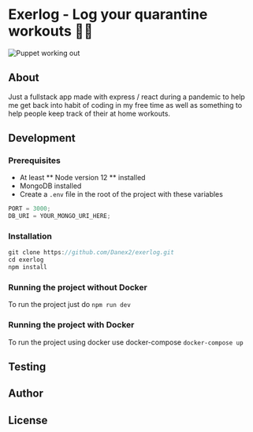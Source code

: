 # Exerlog - Log your quarantine workouts 💪💪

![Puppet working out](https://media.giphy.com/media/xUPGcKoAYCn5fHK0Zq/giphy.gif)

## About

Just a fullstack app made with express / react during a pandemic to help me get back into habit of coding in my free time as well as something to help people keep track of their at home workouts.

## Development

### Prerequisites

- At least ** Node version 12 ** installed
- MongoDB installed
- Create a `.env` file in the root of the project with these variables

```javascript
PORT = 3000;
DB_URI = YOUR_MONGO_URI_HERE;
```

### Installation

```javascript
git clone https://github.com/Danex2/exerlog.git
cd exerlog
npm install
```

### Running the project without Docker

To run the project just do `npm run dev`

### Running the project with Docker

To run the project using docker use docker-compose
`docker-compose up`

## Testing

## Author

## License
